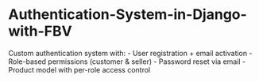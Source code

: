 # Authentication-System-in-Django-with-FBV
Custom authentication system with: - User registration + email activation - Role-based permissions (customer &amp; seller) - Password reset via email - Product model with per-role access control

